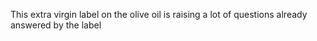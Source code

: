 This extra virgin label on the olive oil is raising a lot of questions already answered by the label

